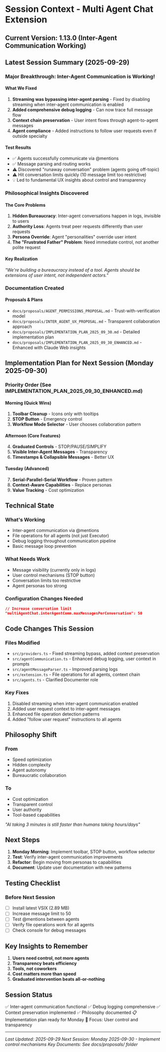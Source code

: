# Session Context - Multi Agent Chat Extension

## Current Version: 1.13.0 (Inter-Agent Communication Working)

## Latest Session Summary (2025-09-29)

### Major Breakthrough: Inter-Agent Communication is Working!

#### What We Fixed
1. **Streaming was bypassing inter-agent parsing** - Fixed by disabling streaming when inter-agent communication is enabled
2. **Added comprehensive debug logging** - Can now trace full message flow
3. **Context chain preservation** - User intent flows through agent-to-agent messages
4. **Agent compliance** - Added instructions to follow user requests even if outside specialty

#### Test Results
- ✅ Agents successfully communicate via @mentions
- ✅ Message parsing and routing works
- ⚠️ Discovered "runaway conversation" problem (agents going off-topic)
- ⚠️ Hit conversation limits quickly (10 message limit too restrictive)
- 💡 Led to fundamental UX insights about control and transparency

### Philosophical Insights Discovered

#### The Core Problems
1. **Hidden Bureaucracy**: Inter-agent conversations happen in logs, invisible to users
2. **Authority Loss**: Agents treat peer requests differently than user requests
3. **Persona Override**: Agent "personalities" override user intent
4. **The "Frustrated Father" Problem**: Need immediate control, not another polite request

#### Key Realization
*"We're building a bureaucracy instead of a tool. Agents should be extensions of user intent, not independent actors."*

### Documentation Created

#### Proposals & Plans
- `docs/proposals/AGENT_PERMISSIONS_PROPOSAL.md` - Trust-with-verification model
- `docs/proposals/INTER_AGENT_UX_PROPOSAL.md` - Transparent collaboration approach
- `docs/proposals/IMPLEMENTATION_PLAN_2025_09_30.md` - Detailed implementation plan
- `docs/proposals/IMPLEMENTATION_PLAN_2025_09_30_ENHANCED.md` - Enhanced with Claude Web insights

## Implementation Plan for Next Session (Monday 2025-09-30)

### Priority Order (See IMPLEMENTATION_PLAN_2025_09_30_ENHANCED.md)

#### Morning (Quick Wins)
1. **Toolbar Cleanup** - Icons only with tooltips
2. **STOP Button** - Emergency control
3. **Workflow Mode Selector** - User chooses collaboration pattern

#### Afternoon (Core Features)
4. **Graduated Controls** - STOP/PAUSE/SIMPLIFY
5. **Visible Inter-Agent Messages** - Transparency
6. **Timestamps & Collapsible Messages** - Better UX

#### Tuesday (Advanced)
7. **Serial-Parallel-Serial Workflow** - Proven pattern
8. **Context-Aware Capabilities** - Replace personas
9. **Value Tracking** - Cost optimization

## Technical State

### What's Working
- Inter-agent communication via @mentions
- File operations for all agents (not just Executor)
- Debug logging throughout communication pipeline
- Basic message loop prevention

### What Needs Work
- Message visibility (currently only in logs)
- User control mechanisms (STOP button)
- Conversation limits too restrictive
- Agent personas too strong

### Configuration Changes Needed
```json
// Increase conversation limit
"multiAgentChat.interAgentComm.maxMessagesPerConversation": 50
```

## Code Changes This Session

### Files Modified
- `src/providers.ts` - Fixed streaming bypass, added context preservation
- `src/agentCommunication.ts` - Enhanced debug logging, user context in prompts
- `src/agentMessageParser.ts` - Improved parsing logs
- `src/extension.ts` - File operations for all agents, context chain
- `src/agents.ts` - Clarified Documenter role

### Key Fixes
1. Disabled streaming when inter-agent communication enabled
2. Added user request context to inter-agent messages
3. Enhanced file operation detection patterns
4. Added "follow user request" instructions to all agents

## Philosophy Shift

### From
- Speed optimization
- Hidden complexity
- Agent autonomy
- Bureaucratic collaboration

### To
- Cost optimization
- Transparent control
- User authority
- Tool-based capabilities

*"AI taking 3 minutes is still faster than humans taking hours/days"*

## Next Steps

1. **Monday Morning**: Implement toolbar, STOP button, workflow selector
2. **Test**: Verify inter-agent communication improvements
3. **Refactor**: Begin moving from personas to capabilities
4. **Document**: Update user documentation with new patterns

## Testing Checklist

### Before Next Session
- [ ] Install latest VSIX (2.89 MB)
- [ ] Increase message limit to 50
- [ ] Test @mentions between agents
- [ ] Verify file operations work for all agents
- [ ] Check console for debug messages

## Key Insights to Remember

1. **Users need control, not more agents**
2. **Transparency beats efficiency**
3. **Tools, not coworkers**
4. **Cost matters more than speed**
5. **Graduated intervention beats all-or-nothing**

## Session Status

✅ Inter-agent communication functional
✅ Debug logging comprehensive
✅ Context preservation implemented
✅ Philosophy documented
📋 Implementation plan ready for Monday
🎯 Focus: User control and transparency

---

*Last Updated: 2025-09-29*
*Next Session: Monday 2025-09-30 - Implement control mechanisms*
*Key Documents: See docs/proposals/ folder*